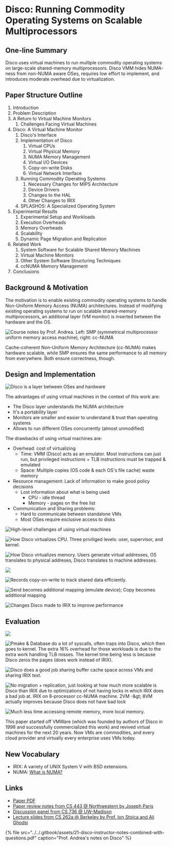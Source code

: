 # Disco: Running Commodity Operating Systems on Scalable Multiprocessors

## One-line Summary

Disco uses virtual machines to run multiple commodity operating systems on large-scale shared-memory multiprocessors. Disco VMM hides NUMA-ness from non-NUMA aware OSes, requires low effort to implement, and introduces moderate overhead due to virtualization.

## Paper Structure Outline

1. Introduction
2. Problem Description
3. A Return to Virtual Machine Monitors
   1. Challenges Facing Virtual Machines
4. Disco: A Virtual Machine Monitor
   1. Disco's Interface
   2. Implementation of Disco
      1. Virtual CPUs
      2. Virtual Physical Memory
      3. NUMA Memory Management
      4. Virtual I/O Devices
      5. Copy-on-write Disks
      6. Virtual Network Interface
   3. Running Commodity Operating Systems
      1. Necessary Changes for MIPS Architecture
      2. Device Drivers
      3. Changes to the HAL
      4. Other Changes to IRIX
   4. SPLASHOS: A Specialized Operating System
5. Experimental Results
   1. Experimental Setup and Workloads
   2. Execution Overheads
   3. Memory Overheads
   4. Scalability
   5. Dynamic Page Migration and Replication
6. Related Work
   1. System Software for Scalable Shared Memory Machines
   2. Virtual Machine Monitors
   3. Other System Software Structuring Techniques
   4. ccNUMA Memory Management
7. Conclusions

## Background & Motivation

The motivation is to enable existing commodity operating systems to handle Non-Uniform Memory Access \(NUMA\) architectures. Instead of modifying existing operating systems to run on scalable shared-memory multiprocessors, an additional layer \(VM monitor\) is inserted between the hardware and the OS.

![Course notes by Prof. Andrea. Left: SMP \(symmetrical multiprocessor uniform memory access machine\), right: cc-NUMA](../../.gitbook/assets/screen-shot-2021-01-03-at-7.41.45-pm.png)

Cache-coherent Non-Uniform Memory Architecture \(cc-NUMA\) makes hardware scalable, while SMP ensures the same performance to all memory from everywhere. Both ensure correctness, though.

## Design and Implementation

![Disco is a layer between OSes and hardware](../../.gitbook/assets/screen-shot-2021-01-03-at-7.46.13-pm.png)

The advantages of using virtual machines in the context of this work are:

* The Disco layer understands the NUMA architecture
* It's a portability layer
* Monitors are smaller and easier to understand & trust than operating systems
* Allows to run different OSes concurrently \(almost unmodified\)

The drawbacks of using virtual machines are:

* Overhead: cost of virtualizing
  * Time: VMM \(Disco\) acts as an emulator. Most instructions can just run, but privileged instructions + TLB instructions must be trapped & emulated
  * Space: Multiple copies \(OS code & each OS's file cache\) waste memory
* Resource management: Lack of information to make good policy decisions
  * Lost information about what is being used
    * CPU - idle thread
    * Memory - pages on the free list
* Communication and Sharing problems:
  * Hard to communicate between standalone VMs
  * Most OSes require exclusive access to disks

![High-level challenges of using virtual machines](../../.gitbook/assets/screen-shot-2021-01-03-at-7.52.20-pm.png)

![How Disco virtualizes CPU. Three priviliged levels: user, supervisor, and kernel.](../../.gitbook/assets/screen-shot-2021-01-03-at-7.53.38-pm.png)

![How Disco virtualizes memory. Users generate virtual addresses, OS translates to physical addreses, Disco translates to machine addresses.](../../.gitbook/assets/screen-shot-2021-01-03-at-7.56.46-pm.png)

![](../../.gitbook/assets/screen-shot-2021-01-03-at-8.04.35-pm.png)

![Records copy-on-write to track shared data efficiently.](../../.gitbook/assets/screen-shot-2021-01-03-at-8.27.31-pm.png)

![Send becomes additional mapping \(emulate device\); Copy becomes additional mapping](../../.gitbook/assets/screen-shot-2021-01-03-at-8.27.39-pm.png)

![Changes Disco made to IRIX to improve performance](../../.gitbook/assets/screen-shot-2021-01-03-at-8.29.50-pm.png)

## Evaluation

![](../../.gitbook/assets/screen-shot-2021-01-03-at-8.36.57-pm.png)

![Pmake &amp; Database do a lot of syscalls, often traps into Disco, which then goes to kernel. The extra 16% overhead for those workloads is due to the extra work handling TLB misses. The kernel time being less is because Disco zeros the pages \(does work instead of IRIX\).](../../.gitbook/assets/screen-shot-2021-01-03-at-8.37.10-pm.png)

![Disco does a good job sharing buffer cache space across VMs and sharing IRIX text.](../../.gitbook/assets/screen-shot-2021-01-03-at-8.40.11-pm.png)

![No migration + replication, just looking at how much more scalable is Disco than IRIX due to optimizations of not having locks in which IRIX does a bad job at. IRIX on 8-processor cc-NUMA machine. 2VM -&amp;gt; 8VM actually improves because Disco does not have bad lock](../../.gitbook/assets/screen-shot-2021-01-03-at-8.40.22-pm.png)

![Much less time accessing remote memory, more local memory.](../../.gitbook/assets/screen-shot-2021-01-03-at-8.49.23-pm.png)

This paper started off VMWare \(which was founded by authors of Disco in 1998 and successfully commercialized this work\) and revived virtual machines for the next 20 years. Now VMs are commodities, and every cloud provider and virtually every enterprise uses VMs today.

## New Vocabulary

* IRIX: A variety of UNIX System V with BSD extensions.
* NUMA: [What is NUMA?](https://www.kernel.org/doc/html/v4.18/vm/numa.html)

## Links

* [Paper PDF](https://bob.cs.ucdavis.edu/assets/ecs251/bugnion97.pdf)
* [Paper review notes from CS 443 @ Northwestern by Joseph Paris](https://users.cs.northwestern.edu/~fabianb/classes/cs-443-s05/review-disco-jparis.pdf)
* [Discussion panel from CS 736 @ UW-Madison](http://pages.cs.wisc.edu/~swift/classes/cs736-fa12/blog/2012/09/disco_running_commodity_operat.html)
* [Lecture slides from CS 262a @ Berkeley by Prof. Ion Stoica and Ali Ghodsi](https://ucbrise.github.io/cs262a-spring2018/notes/10-VMs-Disco-Xen.pdf)

{% file src="../../.gitbook/assets/21-disco-instructor-notes-combined-with-questions.pdf" caption="Prof. Andrea\'s notes on Disco" %}

